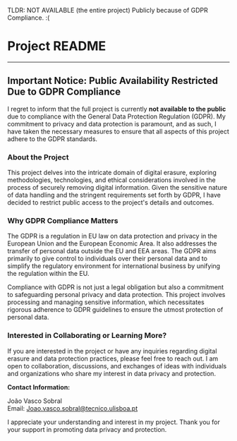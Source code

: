 TLDR: NOT AVAILABLE (the entire project) Publicly because of GDPR Compliance. :(

# Project README

---

## Important Notice: Public Availability Restricted Due to GDPR Compliance

I regret to inform that the full project is currently **not available to the public** due to compliance with the General Data Protection Regulation (GDPR). My commitment to privacy and data protection is paramount, and as such, I have taken the necessary measures to ensure that all aspects of this project adhere to the GDPR standards.

### About the Project

This project delves into the intricate domain of digital erasure, exploring methodologies, technologies, and ethical considerations involved in the process of securely removing digital information. Given the sensitive nature of data handling and the stringent requirements set forth by GDPR, I have decided to restrict public access to the project's details and outcomes.

### Why GDPR Compliance Matters

The GDPR is a regulation in EU law on data protection and privacy in the European Union and the European Economic Area. It also addresses the transfer of personal data outside the EU and EEA areas. The GDPR aims primarily to give control to individuals over their personal data and to simplify the regulatory environment for international business by unifying the regulation within the EU.

Compliance with GDPR is not just a legal obligation but also a commitment to safeguarding personal privacy and data protection. This project involves processing and managing sensitive information, which necessitates rigorous adherence to GDPR guidelines to ensure the utmost protection of personal data.

### Interested in Collaborating or Learning More?

If you are interested in the project or have any inquiries regarding digital erasure and data protection practices, please feel free to reach out. I am open to collaboration, discussions, and exchanges of ideas with individuals and organizations who share my interest in data privacy and protection.

**Contact Information:**

João Vasco Sobral  
Email: [Joao.vasco.sobral@tecnico.ulisboa.pt](mailto:Joao.vasco.sobral@tecnico.ulisboa.pt)

I appreciate your understanding and interest in my project. Thank you for your support in promoting data privacy and protection.
